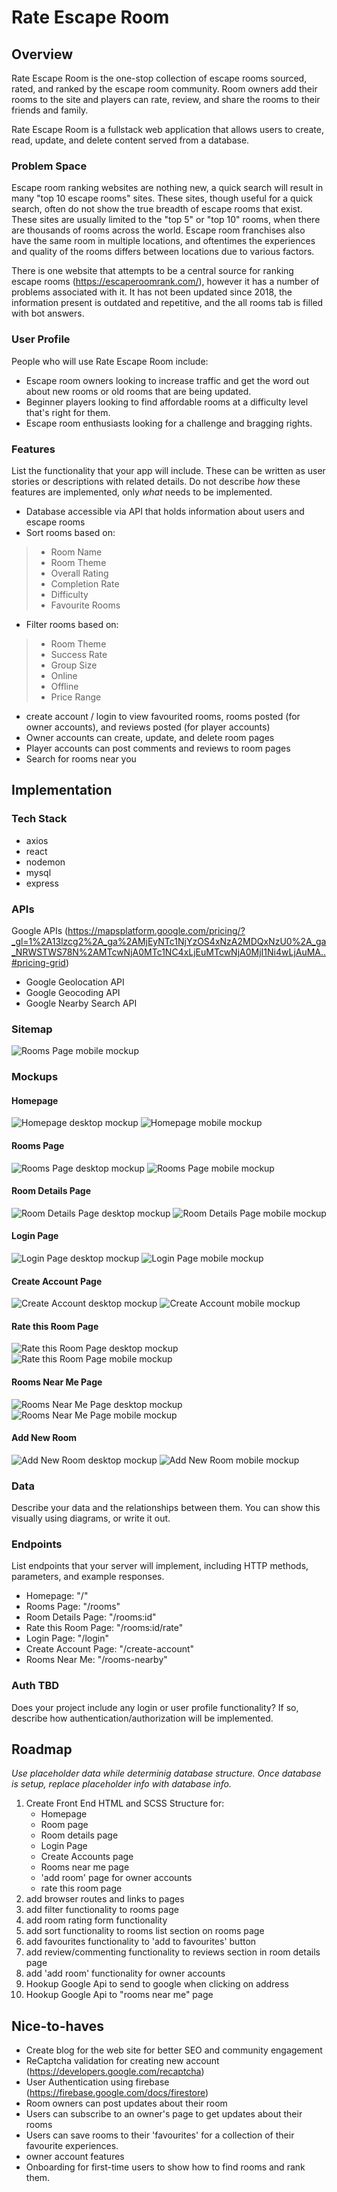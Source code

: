 # Rate Escape Room

## Overview

Rate Escape Room is the one-stop collection of escape rooms sourced, rated, and ranked by the escape room community. Room owners add their rooms to the site and players can rate, review, and share the rooms to their friends and family.

Rate Escape Room is a fullstack web application that allows users to create, read, update, and delete content served from a database.

### Problem Space

Escape room ranking websites are nothing new, a quick search will result in many "top 10 escape rooms" sites. These sites, though useful for a quick search, often do not show the true breadth of escape rooms that exist. These sites are usually limited to the "top 5" or "top 10" rooms, when there are thousands of rooms across the world. Escape room franchises also have the same room in multiple locations, and oftentimes the experiences and quality of the rooms differs between locations due to various factors.

There is one website that attempts to be a central source for ranking escape rooms (https://escaperoomrank.com/), however it has a number of problems associated with it. It has not been updated since 2018, the information present is outdated and repetitive, and the all rooms tab is filled with bot answers.


### User Profile

People who will use Rate Escape Room include:
- Escape room owners looking to increase traffic and get the word out about new rooms or old rooms that are being updated.
- Beginner players looking to find affordable rooms at a difficulty level that's right for them.
- Escape room enthusiasts looking for a challenge and bragging rights.



### Features

List the functionality that your app will include. These can be written as user stories or descriptions with related details. Do not describe _how_ these features are implemented, only _what_ needs to be implemented.

- Database accessible via API that holds information about users and escape rooms
- Sort rooms based on:
> - Room Name
> - Room Theme
> - Overall Rating
> - Completion Rate
> - Difficulty
> - Favourite Rooms
- Filter rooms based on:
> - Room Theme
> - Success Rate
> - Group Size
> - Online
> - Offline
> - Price Range
- create account / login to view favourited rooms, rooms posted (for owner accounts), and reviews posted (for player accounts)
- Owner accounts can create, update, and delete room pages
- Player accounts can post comments and reviews to room pages
- Search for rooms near you

## Implementation

### Tech Stack

- axios
- react
- nodemon
- mysql
- express

### APIs
Google APIs
(https://mapsplatform.google.com/pricing/?_gl=1%2A13lzcg2%2A_ga%2AMjEyNTc1NjYzOS4xNzA2MDQxNzU0%2A_ga_NRWSTWS78N%2AMTcwNjA0MTc1NC4xLjEuMTcwNjA0MjI1Ni4wLjAuMA..#pricing-grid)
- Google Geolocation API
- Google Geocoding API
- Google Nearby Search API

### Sitemap
![Rooms Page mobile mockup](./proposal-assets/Sitemap.png)

### Mockups

#### Homepage
![Homepage desktop mockup](./proposal-assets/Desktop_Homepage.png)
![Homepage mobile mockup](./proposal-assets/Mobile_Homepage.png)

#### Rooms Page
![Rooms Page desktop mockup](./proposal-assets/Desktop_Rooms.png)
![Rooms Page mobile mockup](./proposal-assets/Mobile_Rooms.png)

#### Room Details Page
![Room Details Page desktop mockup](./proposal-assets/Desktop_Room-Details.png)
![Room Details Page mobile mockup](./proposal-assets/Mobile_Room-Details.png)


#### Login Page
![Login Page desktop mockup](./proposal-assets/Desktop_Log-In.png)
![Login Page mobile mockup](./proposal-assets/Mobile_Log-In.png)

#### Create Account Page
![Create Account desktop mockup](./proposal-assets/Desktop_Create-Account.png)
![Create Account mobile mockup](./proposal-assets/Mobile_Create-Account.png)

#### Rate this Room Page
![Rate this Room Page desktop mockup](./proposal-assets/Desktop_Rate-Room.png)
![Rate this Room Page mobile mockup](./proposal-assets/Mobile_Rate-Room.png)

#### Rooms Near Me Page
![Rooms Near Me Page desktop mockup](./proposal-assets/Desktop_Search-Nearby.png)
![Rooms Near Me Page mobile mockup](./proposal-assets/Mobile_Search-Nearby.png)

#### Add New Room
![Add New Room desktop mockup](./proposal-assets/Desktop_Add-Room.png)
![Add New Room mobile mockup](./proposal-assets/Mobile_Add-Room.png)


### Data

Describe your data and the relationships between them. You can show this visually using diagrams, or write it out. 

### Endpoints

List endpoints that your server will implement, including HTTP methods, parameters, and example responses.
- Homepage: "/"
- Rooms Page: "/rooms"
- Room Details Page: "/rooms:id"
- Rate this Room Page: "/rooms:id/rate"
- Login Page: "/login"
- Create Account Page: "/create-account"
- Rooms Near Me: "/rooms-nearby"

### Auth TBD

Does your project include any login or user profile functionality? If so, describe how authentication/authorization will be implemented.

## Roadmap

*Use placeholder data while determinig database structure. Once database is setup, replace placeholder info with database info.*

1. Create Front End HTML and SCSS Structure for:
    - Homepage
    - Room page
    - Room details page
    - Login Page
    - Create Accounts page
    - Rooms near me page
    - 'add room' page for owner accounts
    - rate this room page
2. add browser routes and links to pages
3. add filter functionality to rooms page
4. add room rating form functionality 
5. add sort functionality to rooms list section on rooms page
6. add favourites functionality to 'add to favourites' button
7. add review/commenting functionality to reviews section in room details page
8. add 'add room' functionality for owner accounts
9. Hookup Google Api to send to google when clicking on address
10. Hookup Google Api to "rooms near me" page

## Nice-to-haves

- Create blog for the web site for better SEO and community engagement
- ReCaptcha validation for creating new account (https://developers.google.com/recaptcha)
- User Authentication using firebase (https://firebase.google.com/docs/firestore)
- Room owners can post updates about their room
- Users can subscribe to an owner's page to get updates about their rooms
- Users can save rooms to their 'favourites' for a collection of their favourite experiences.
- owner account features
- Onboarding for first-time users to show how to find rooms and rank them.

